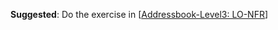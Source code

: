 <panel type="warning" header="**`W6.4` Can explain requirements** :star::star:" no-close>

<panel type="warning" header="`W6.4a` Can explain requirements :star::star:" expandable>
  <include src="../../book/requirements/introduction/full.md"  />
</panel>

<panel type="warning" header="`W6.4b` Can explain non-functional requirements :star::star:" expandable>
  <include src="../../book/requirements/nonFunctionalRequirements/full.md"  />
  <panel header=":dart: Evidence" expanded>
  
**Suggested**: Do the exercise in [[Addressbook-Level3: LO-NFR](https://github.com/nus-cs2103-AY1718S1/addressbook-level3/blob/master/doc/LearningOutcomes.md#use-non-functional-requirements-lo-nfr)]
   
<include src="submission.md" />
  
  </panel>
</panel>

<panel type="info" header="`W6.4c` Can explain prioritizing requirements :star::star::star:" expandable>
  <include src="../../book/requirements/prioritizing/full.md"  />
</panel>

<panel type="info" header="`W6.4d` Can explain quality of requirements :star::star::star:" expandable>
  <include src="../../book/requirements/quality/full.md"  />
</panel>

</panel>
